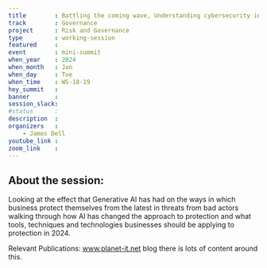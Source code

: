 ```yaml
---
title        : Battling the coming wave, Understanding cybersecurity in 2024
track        : Governance
project      : Risk and Governance
type         : working-session
featured     :
event        : mini-summit
when_year    : 2024
when_month   : Jan
when_day     : Tue
when_time    : WS-18-19
hey_summit   : 
banner       : 
session_slack:
#status      : 
description  :
organizers   :
    - James Dell     
youtube_link : 
zoom_link    : 
---
```


## About the session:
Looking at the effect that Generative AI has had on the ways in which business protect themselves from the latest in threats from bad actors walking through how AI has changed the approach to protection and what tools, techniques and technologies businesses should be applying to protection in 2024.

Relevant Publications:
www.planet-it.net blog there is lots of content around this.

